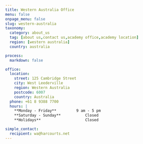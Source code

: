 ```yaml
---
title: Western Australia Office
menu: false
onpage_menu: false
slug: western-australia
taxonomy:
  category: about_us
  tag: [about us,contact us,academy office,academy location]
  region: [western australia]
  country: australia

process:
  markdown: false

office:
  location:
    street: 125 Cambridge Street
    city: West Leederville
    region: Western Australia
    postcode: 6007
    country: Australia
  phone: +61 8 9388 7700
  hours: |
    **Monday - Friday**			9 am - 5 pm  
    **Saturday - Sunday**			Closed  
    **Holidays**					Closed

simple_contact:
  recipient: wa@harcourts.net
---
```

